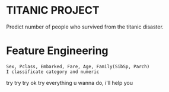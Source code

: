 # TITANIC PROJECT
Predict number of people who survived from the titanic disaster.

# Feature Engineering
    Sex, Pclass, Embarked, Fare, Age, Family(SibSp, Parch)
    I classificate category and numeric

try try try
ok try everything u wanna do, i'll help you